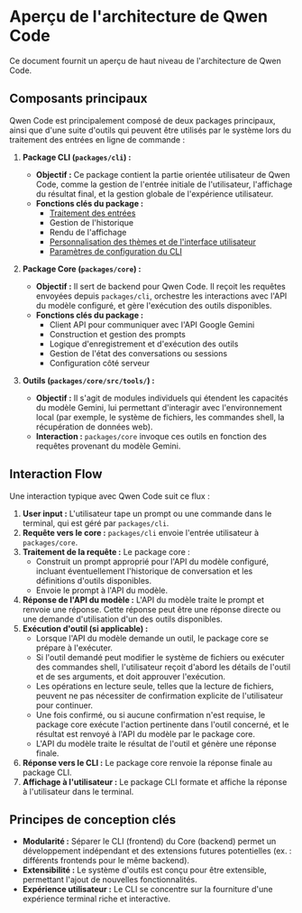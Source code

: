 # Aperçu de l'architecture de Qwen Code

Ce document fournit un aperçu de haut niveau de l'architecture de Qwen Code.

## Composants principaux

Qwen Code est principalement composé de deux packages principaux, ainsi que d'une suite d'outils qui peuvent être utilisés par le système lors du traitement des entrées en ligne de commande :

1. **Package CLI (`packages/cli`) :**
   - **Objectif :** Ce package contient la partie orientée utilisateur de Qwen Code, comme la gestion de l'entrée initiale de l'utilisateur, l'affichage du résultat final, et la gestion globale de l'expérience utilisateur.
   - **Fonctions clés du package :**
     - [Traitement des entrées](./cli/commands.md)
     - Gestion de l'historique
     - Rendu de l'affichage
     - [Personnalisation des thèmes et de l'interface utilisateur](./cli/themes.md)
     - [Paramètres de configuration du CLI](./cli/configuration.md)

2. **Package Core (`packages/core`) :**
   - **Objectif :** Il sert de backend pour Qwen Code. Il reçoit les requêtes envoyées depuis `packages/cli`, orchestre les interactions avec l'API du modèle configuré, et gère l'exécution des outils disponibles.
   - **Fonctions clés du package :**
     - Client API pour communiquer avec l'API Google Gemini
     - Construction et gestion des prompts
     - Logique d'enregistrement et d'exécution des outils
     - Gestion de l'état des conversations ou sessions
     - Configuration côté serveur

3. **Outils (`packages/core/src/tools/`) :**
   - **Objectif :** Il s'agit de modules individuels qui étendent les capacités du modèle Gemini, lui permettant d'interagir avec l'environnement local (par exemple, le système de fichiers, les commandes shell, la récupération de données web).
   - **Interaction :** `packages/core` invoque ces outils en fonction des requêtes provenant du modèle Gemini.

## Interaction Flow

Une interaction typique avec Qwen Code suit ce flux :

1.  **User input :** L'utilisateur tape un prompt ou une commande dans le terminal, qui est géré par `packages/cli`.
2.  **Requête vers le core :** `packages/cli` envoie l'entrée utilisateur à `packages/core`.
3.  **Traitement de la requête :** Le package core :
    - Construit un prompt approprié pour l'API du modèle configuré, incluant éventuellement l'historique de conversation et les définitions d'outils disponibles.
    - Envoie le prompt à l'API du modèle.
4.  **Réponse de l'API du modèle :** L'API du modèle traite le prompt et renvoie une réponse. Cette réponse peut être une réponse directe ou une demande d'utilisation d'un des outils disponibles.
5.  **Exécution d'outil (si applicable) :**
    - Lorsque l'API du modèle demande un outil, le package core se prépare à l'exécuter.
    - Si l'outil demandé peut modifier le système de fichiers ou exécuter des commandes shell, l'utilisateur reçoit d'abord les détails de l'outil et de ses arguments, et doit approuver l'exécution.
    - Les opérations en lecture seule, telles que la lecture de fichiers, peuvent ne pas nécessiter de confirmation explicite de l'utilisateur pour continuer.
    - Une fois confirmé, ou si aucune confirmation n'est requise, le package core exécute l'action pertinente dans l'outil concerné, et le résultat est renvoyé à l'API du modèle par le package core.
    - L'API du modèle traite le résultat de l'outil et génère une réponse finale.
6.  **Réponse vers le CLI :** Le package core renvoie la réponse finale au package CLI.
7.  **Affichage à l'utilisateur :** Le package CLI formate et affiche la réponse à l'utilisateur dans le terminal.

## Principes de conception clés

- **Modularité :** Séparer le CLI (frontend) du Core (backend) permet un développement indépendant et des extensions futures potentielles (ex. : différents frontends pour le même backend).
- **Extensibilité :** Le système d'outils est conçu pour être extensible, permettant l'ajout de nouvelles fonctionnalités.
- **Expérience utilisateur :** Le CLI se concentre sur la fourniture d'une expérience terminal riche et interactive.